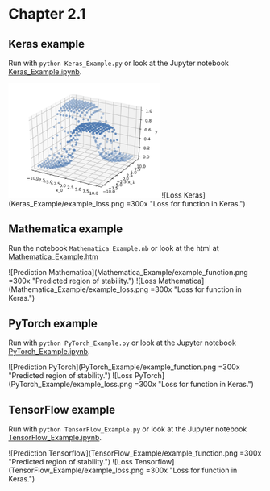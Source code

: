 # Chapter 2.1


## Keras example
Run with `python Keras_Example.py` or look at the Jupyter notebook [Keras_Example.ipynb](./Keras_Example/Keras_Example.ipynb).

<img src=./Keras_Example/example_function.png width="300px"/>
![Loss Keras](Keras_Example/example_loss.png =300x "Loss for function in Keras.")

## Mathematica example
Run the notebook `Mathematica_Example.nb` or look at the html at [Mathematica_Example.htm](Mathematica_Example/Mathematica_Example.htm)

![Prediction Mathematica](Mathematica_Example/example_function.png =300x "Predicted region of stability.")
![Loss Mathematica](Mathematica_Example/example_loss.png =300x "Loss for function in Keras.")

## PyTorch example
Run with `python PyTorch_Example.py` or look at the Jupyter notebook [PyTorch_Example.ipynb](PyTorch_Example/PyTorch_Example.ipynb).

![Prediction PyTorch](PyTorch_Example/example_function.png =300x "Predicted region of stability.")
![Loss PyTorch](PyTorch_Example/example_loss.png =300x "Loss for function in Keras.")

## TensorFlow example
Run with `python TensorFlow_Example.py` or look at the Jupyter notebook [TensorFlow_Example.ipynb](TensorFlow_Example/TensorFlow_Example.ipynb).

![Prediction Tensorflow](TensorFlow_Example/example_function.png =300x "Predicted region of stability.")
![Loss Tensorflow](TensorFlow_Example/example_loss.png =300x "Loss for function in Keras.")